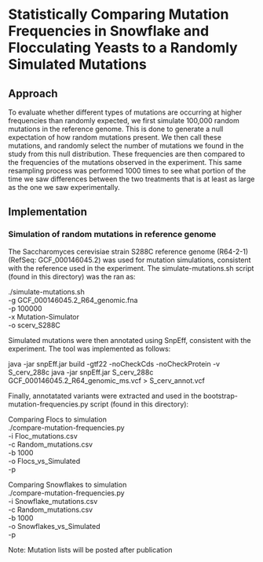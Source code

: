 # Statistically Comparing Mutation Frequencies in Snowflake and Flocculating Yeasts to a Randomly Simulated Mutations

## Approach
To evaluate whether different types of mutations are occurring at higher frequencies than randomly expected, we first simulate 100,000 random mutations in the reference genome. This is done to generate a null expectation of how random mutations present. We then call these mutations, and randomly select the number of mutations we found in the study from this null distribution. These frequencies are then compared to the frequencies of the mutations observed in the experiment. This same resampling process was performed 1000 times to see what portion of the time we saw differences between the two treatments that is at least as large as the one we saw experimentally. 

## Implementation

### Simulation of random mutations in reference genome
The Saccharomyces cerevisiae strain S288C reference genome (R64-2-1) (RefSeq: GCF_000146045.2) was used for mutation simulations, consistent with the reference used in the experiment.
The simulate-mutations.sh script (found in this directory) was the ran as:

./simulate-mutations.sh \
-g GCF_000146045.2_R64_genomic.fna \
-p 100000 \
-x Mutation-Simulator \
-o scerv_S288C

Simulated mutations were then annotated using SnpEff, consistent with the experiment. The tool was implemented as follows:

java -jar snpEff.jar build -gtf22 -noCheckCds -noCheckProtein -v S_cerv_288c
java -jar snpEff.jar S_cerv_288c GCF_000146045.2_R64_genomic_ms.vcf > S_cerv_annot.vcf

Finally, annotatated variants were extracted and used in the bootstrap-mutation-frequencies.py script (found in this directory):

Comparing Flocs to simulation \
./compare-mutation-frequencies.py \
-i Floc_mutations.csv \
-c Random_mutations.csv \
-b 1000 \
-o Flocs_vs_Simulated \
-p

Comparing Snowflakes to simulation \
./compare-mutation-frequencies.py \
-i Snowflake_mutations.csv \
-c Random_mutations.csv \
-b 1000 \
-o Snowflakes_vs_Simulated \
-p

Note: Mutation lists will be posted after publication
